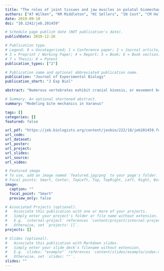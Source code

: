 ```yaml
---
title: "The roles of joint tissues and jaw muscles in palatal biomechanics of the savannah monitor (Varanus exanthematicus) and their significance for cranial kinesis"
authors: ["AT Wilken", "KM Middleton", "KC Sellers", "IN Cost", "CM Holliday"]
date: 2019-09-18
doi: "10.1242/jeb.201459"

# Schedule page publish date (NOT publication's date).
publishDate: 2019-12-26

# Publication type.
# Legend: 0 = Uncategorized; 1 = Conference paper; 2 = Journal article;
# 3 = Preprint / Working Paper; 4 = Report; 5 = Book; 6 = Book section;
# 7 = Thesis; 8 = Patent
publication_types: ["2"]

# Publication name and optional abbreviated publication name.
publication: "Journal of Experimental Biology"
publication_short: "J Exp Biol"

abstract: "Numerous vertebrates exhibit cranial kinesis, or movement between bones of the skull and mandible other than at the jaw joint. Many kinetic species possess a particular suite of features to accomplish this movement, including flexible cranial joints and protractor musculature. Whereas the musculoskeletal anatomy of these kinetic systems is well understood, how these joints are biomechanically loaded, how different soft tissues affect joint loading and kinetic capacity, and how the protractor musculature loads the skull remain poorly understood. Here, we present a finite element model of the savannah monitor, Varanus exanthematicus, a modestly kinetic lizard, to better elucidate the roles of soft tissue in mobile joints and protractor musculature in cranial loading. We describe the 3D resultants of jaw muscles and the histology of palatobasal, otic and jaw joints. We tested the effects of joint tissue type, bite point and muscle load to evaluate the biomechanical role of muscles on the palate and braincase. We found that the jaw muscles have significant mediolateral components that can impart stability across palatocranial joints. Articular tissues affect the magnitude of strains experienced around the palatobasal and otic joints. Without protractor muscle loading, the palate, quadrate and braincase experience higher strains, suggesting this muscle helps insulate the braincase and palatoquadrate from high loads. We found that the cross-sectional properties of the bones of V. exanthematicus are well suited for performing under torsional loads. These findings suggest that torsional loading regimes may have played a more important role in the evolution of cranial kinesis in lepidosaurs than previously appreciated."

# Summary. An optional shortened abstract.
summary: "Modeling bite mechanics in Varanus"

tags: []
categories: []
featured: false

url_pdf: "https://jeb.biologists.org/content/jexbio/222/18/jeb201459.full.pdf"
url_code:
url_dataset:
url_poster:
url_project:
url_slides:
url_source:
url_video:

# Featured image
# To use, add an image named `featured.jpg/png` to your page's folder. 
# Focal points: Smart, Center, TopLeft, Top, TopRight, Left, Right, BottomLeft, Bottom, BottomRight.
image:
  caption: ""
  focal_point: "Smart"
  preview_only: false

# Associated Projects (optional).
#   Associate this publication with one or more of your projects.
#   Simply enter your project's folder or file name without extension.
#   E.g. `internal-project` references `content/project/internal-project/index.md`.
#   Otherwise, set `projects: []`.
projects: []

# Slides (optional).
#   Associate this publication with Markdown slides.
#   Simply enter your slide deck's filename without extension.
#   E.g. `slides: "example"` references `content/slides/example/index.md`.
#   Otherwise, set `slides: ""`.
slides: ""
---
```

